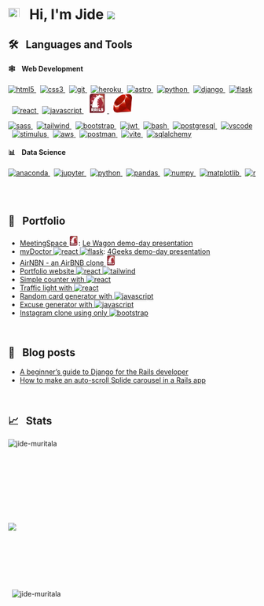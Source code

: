 <!--### Hi there 👋

<!--
**Jide-Muritala/Jide-Muritala** is a ✨ _special_ ✨ repository because its `README.md` (this file) appears on your GitHub profile.

Here are some ideas to get you started:

- 🔭 I’m currently working on ...
- 🌱 I’m currently learning ...
- 👯 I’m looking to collaborate on ...
- 🤔 I’m looking for help with ...
- 💬 Ask me about ...
- 📫 How to reach me: ...
- 😄 Pronouns: ...
- ⚡ Fun fact: ...

&nbsp;
<a href="https://www.gitpod.io/"><img src="https://icongr.am/simple/gitpod.svg?size=50&color=ff9500&colored=false" width="40" height="40" alt="gitpod badge"/></a>
&nbsp; 
<a href="https://www.mapbox.com/" target="_blank" rel="noreferrer"> <img src="https://icongr.am/simple/mapbox.svg?size=128&color=ffffff&colored=false" alt="mapbox" width="40" height="40"/> </a>
&nbsp;
<a href="https://posit.co/products/open-source/rstudio/" target="_blank" rel="noreferrer"> <img src="https://cdn.jsdelivr.net/gh/devicons/devicon/icons/rstudio/rstudio-original.svg" alt="rstudio" width="40" height="40"/> </a> 
&nbsp; 
<a href="https://github.com/" target="_blank" rel="noreferrer"> <img src="https://deviconapi.vercel.app/github?color=fdfcfcff&size=128" alt="github" width="40" height="40"/> </a>
<a href="https://ubuntu.com/" target="_blank" rel="noreferrer"> <img src="https://cdn.jsdelivr.net/gh/devicons/devicon/icons/ubuntu/ubuntu-plain.svg" alt="ubuntu" width="40" height="40"/> </a> 
&nbsp;
<a href="https://sqlite.org/" target="_blank" rel="noreferrer"> <img src="https://cdn.jsdelivr.net/gh/devicons/devicon/icons/sqlite/sqlite-original.svg" alt="sqlite" width="40" height="40"/> </a> 
&nbsp;
<a href="https://www.figma.com/" target="_blank" rel="noreferrer"> <img src="https://www.vectorlogo.zone/logos/figma/figma-icon.svg" alt="figma" width="40" height="40"/> </a> 
&nbsp; 
<a href="https://yarnpkg.com/" target="_blank" rel="noreferrer"> <img src="https://cdn.jsdelivr.net/gh/devicons/devicon/icons/yarn/yarn-original.svg" alt="yarn" width="40" height="40"/> </a>
&nbsp;
<a href="https://webpack.js.org" target="_blank" rel="noreferrer"> <img src="https://icongr.am/devicon/webpack-original.svg?size=128&color=currentColor" alt="webpack" width="40" height="40"/> </a>
&nbsp;
<a href="https://www.npmjs.com/" target="_blank" rel="noreferrer"> <img src="https://cdn.jsdelivr.net/gh/devicons/devicon/icons/npm/npm-original-wordmark.svg" alt="npm" width="40" height="40"/> </a>
-->
# <img src="https://raw.githubusercontent.com/rahulbanerjee26/githubProfileReadmeGenerator/main/gifs/code.gif" width=23px height=23px> &nbsp; Hi, I'm Jide <img src="https://raw.githubusercontent.com/MartinHeinz/MartinHeinz/master/wave.gif" width=30px>


## 🛠 &nbsp; Languages and Tools
<h4 align="left">🕸 &nbsp;&nbsp; Web Development</h4>
<p align="left">
<a href="https://www.w3.org/html/" target="_blank" rel="noreferrer"> <img src="https://cdn.jsdelivr.net/gh/devicons/devicon/icons/html5/html5-original.svg" alt="html5" width="40" height="40"/> </a>
&nbsp;
<a href="https://www.w3schools.com/css/" target="_blank" rel="noreferrer"> <img src="https://cdn.jsdelivr.net/gh/devicons/devicon/icons/css3/css3-original.svg" alt="css3" width="40" height="40"/> </a>
&nbsp;
<a href="https://git-scm.com/" target="_blank" rel="noreferrer"> <img src="https://www.vectorlogo.zone/logos/git-scm/git-scm-icon.svg" alt="git" width="40" height="40"/> </a> 
&nbsp;
<a href="https://heroku.com" target="_blank" rel="noreferrer"> <img src="https://www.vectorlogo.zone/logos/heroku/heroku-icon.svg" alt="heroku" width="40" height="40"/> </a> 
&nbsp;
<a href="https://astro.build/" target="_blank" rel="noreferrer"> <img src="https://astro.build/assets/press/astro-icon-light-gradient.svg" alt="astro" width="40" height="40"/> </a>
&nbsp; 
<a href="https://www.python.org" target="_blank" rel="noreferrer"> <img src="https://cdn.jsdelivr.net/gh/devicons/devicon/icons/python/python-original.svg" alt="python" width="40" height="40"/> </a> 
&nbsp; 
<a href="https://www.djangoproject.com/" target="_blank" rel="noreferrer"> <img src="https://cdn.jsdelivr.net/gh/devicons/devicon@latest/icons/django/django-plain.svg" alt="django" width="40" height="40"/> </a> 
&nbsp;
<a href="https://flask.palletsprojects.com" target="_blank" rel="noreferrer"> <img src="https://icongr.am/simple/flask.svg?size=40&color=ffffff&colored=false" alt="flask" width="35" height="35"/> </a> 
&nbsp;
<a href="https://react.dev/" target="_blank" rel="noreferrer"> <img src="https://cdn.jsdelivr.net/gh/devicons/devicon/icons/react/react-original.svg" alt="react" width="40" height="40"/> </a> 
&nbsp;
<a href="https://developer.mozilla.org/en-US/docs/Web/JavaScript" target="_blank" rel="noreferrer"> <img src="https://cdn.jsdelivr.net/gh/devicons/devicon/icons/javascript/javascript-original.svg" alt="javascript" width="40" height="40"/> </a>   &nbsp; 
<a href="https://rubyonrails.org" target="_blank" rel="noreferrer"> <img src="https://raw.githubusercontent.com/devicons/devicon/master/icons/rails/rails-original-wordmark.svg" alt="rails" width="40" height="40"/> </a> 
&nbsp; 
<a href="https://www.ruby-lang.org/en/" target="_blank" rel="noreferrer"> <img src="https://raw.githubusercontent.com/devicons/devicon/master/icons/ruby/ruby-original.svg" alt="ruby" width="40" height="40"/> </a>
</p>
  
<p align="left">
<a href="https://sass-lang.com" target="_blank" rel="noreferrer"> <img src="https://skillicons.dev/icons?i=sass" alt="sass" width="40" height="40"/> </a> 
&nbsp;
<a href="https://tailwindcss.com/" target="_blank" rel="noreferrer"> <img src="https://cdn.jsdelivr.net/gh/devicons/devicon@latest/icons/tailwindcss/tailwindcss-original.svg" alt="tailwind" width="40" height="40"/> </a>
&nbsp; 
<a href="https://getbootstrap.com" target="_blank" rel="noreferrer"> <img src="https://icongr.am/devicon/bootstrap-plain.svg?size=50&color=6d06b1" alt="bootstrap" width="40" height="40"/> </a> 
&nbsp;
<a href="https://jwt.io" target="_blank" rel="noreferrer"> <img src="https://cdn.worldvectorlogo.com/logos/jwt-3.svg" alt="jwt" width="40" height="40"/> </a>
&nbsp;
<a href="https://www.gnu.org/software/bash/" target="_blank" rel="noreferrer"> <img src="https://deviconapi.vercel.app/bash?color=ffffffff&size=128" alt="bash" width="40" height="40"/> </a>
&nbsp;
<a href="https://www.postgresql.org/" target="_blank" rel="noreferrer"> <img src="https://cdn.jsdelivr.net/gh/devicons/devicon/icons/postgresql/postgresql-original.svg" alt="postgresql" width="40" height="40"/> </a> 
&nbsp;
<a href="https://code.visualstudio.com/" target="_blank" rel="noreferrer"> <img src="https://deviconapi.vercel.app/vscode?color=3C99D4ff&size=128" alt="vscode" width="40" height="40"/> </a> 
&nbsp;
<a href="https://stimulus.hotwired.dev" target="_blank" rel="noreferrer"> <img src="https://seeklogo.com/images/S/stimulus-logo-00C9C155E0-seeklogo.com.png" alt="stimulus" width="35" height="35"/> </a>
&nbsp; 
<a href="https://aws.amazon.com/" target="_blank" rel="noreferrer"> <img src="https://cdn.jsdelivr.net/gh/devicons/devicon@latest/icons/amazonwebservices/amazonwebservices-plain-wordmark.svg" alt="aws" width="40" height="40"/> </a>
&nbsp; 
<a href="https://www.postman.com" target="_blank" rel="noreferrer"> <img src="https://www.svgrepo.com/show/354202/postman-icon.svg" alt="postman" width="40" height="40"/> </a>
&nbsp;
<a href="https://vitejs.dev/" target="_blank" rel="noreferrer"> <img src="https://cdn.jsdelivr.net/gh/devicons/devicon@latest/icons/vitejs/vitejs-original.svg" alt="vite" width="40" height="40"/> </a>      
&nbsp; 
<a href="https://www.sqlalchemy.org" target="_blank" rel="noreferrer"> <img src="https://deviconapi.vercel.app/sqlalchemy?color=ff0000ff&size=128" alt="sqlalchemy" width="40" height="40"/> </a>
</p>

<h4 align="left">📊 &nbsp;&nbsp; Data Science</h4>
<p align="left">
<a href="https://www.anaconda.com/" target="_blank" rel="noreferrer"> <img src="https://cdn.jsdelivr.net/gh/devicons/devicon/icons/anaconda/anaconda-original.svg" alt="anaconda" width="40" height="40"/> </a>
&nbsp;
<a href="https://jupyter.org/" target="_blank" rel="noreferrer"> <img src="https://cdn.jsdelivr.net/gh/devicons/devicon/icons/jupyter/jupyter-original.svg" alt="jupyter" width="40" height="40"/> </a> 
&nbsp;
<a href="https://www.python.org" target="_blank" rel="noreferrer"> <img src="https://cdn.jsdelivr.net/gh/devicons/devicon/icons/python/python-original.svg" alt="python" width="40" height="40"/> </a> 
&nbsp;
<a href="https://pandas.pydata.org/" target="_blank" rel="noreferrer"> <img src="https://cdn.jsdelivr.net/gh/devicons/devicon/icons/pandas/pandas-original.svg" alt="pandas" width="40" height="40"/> </a>
&nbsp;
<a href="https://numpy.org/" target="_blank" rel="noreferrer"> <img src="https://cdn.jsdelivr.net/gh/devicons/devicon/icons/numpy/numpy-original.svg" alt="numpy" width="40" height="40"/> </a> 
&nbsp;
<a href="https://matplotlib.org/" target="_blank" rel="noreferrer"> <img src="https://cdn.jsdelivr.net/gh/devicons/devicon@latest/icons/matplotlib/matplotlib-original.svg" alt="matplotlib" width="40" height="40"/> </a> 
&nbsp;
<a href="https://www.r-project.org/" target="_blank" rel="noreferrer"> <img src="https://cdn.jsdelivr.net/gh/devicons/devicon/icons/r/r-original.svg" alt="r" width="40" height="40"/> </a>   
</p>

<br>
&nbsp;
&nbsp;

## 💼 &nbsp; Portfolio
- [MeetingSpace <img src="https://raw.githubusercontent.com/devicons/devicon/master/icons/rails/rails-original-wordmark.svg" alt="rails" width="20" height="20"/>](https://github.com/Jide-Muritala/meeting_space): [Le Wagon demo-day presentation](https://www.youtube.com/watch?v=W7xVpitKp5Y)
- [myDoctor  <img src="https://cdn.jsdelivr.net/gh/devicons/devicon/icons/react/react-original.svg" alt="react" width="20" height="20"/>&nbsp;<img src="https://icongr.am/simple/flask.svg?size=40&color=ffffff&colored=false" alt="flask" width="20" height="20"/>](https://github.com/Jide-Muritala/europe-fs-pt11-group4): [4Geeks demo-day presentation](https://www.youtube.com/embed/96A5468YY5Y?start=2152&end=3049)
- [AirNBN - an AirBNB clone <img src="https://raw.githubusercontent.com/devicons/devicon/master/icons/rails/rails-original-wordmark.svg" alt="rails" width="20" height="20"/>](https://github.com/Jide-Muritala/AirNBN_Clone_MS)
- [Portfolio website <img src="https://cdn.jsdelivr.net/gh/devicons/devicon/icons/react/react-original.svg" alt="react" width="20" height="20"/>&nbsp;<img src="https://cdn.jsdelivr.net/gh/devicons/devicon@latest/icons/tailwindcss/tailwindcss-original.svg" alt="tailwind" width="20" height="20"/>](https://jidemuritala.vercel.app)
- [Simple counter with <img src="https://cdn.jsdelivr.net/gh/devicons/devicon/icons/react/react-original.svg" alt="react" width="20" height="20"/>](https://jide-simple-counter-with-react.vercel.app/)
- [Traffic light with <img src="https://cdn.jsdelivr.net/gh/devicons/devicon/icons/react/react-original.svg" alt="react" width="20" height="20"/>](https://jide-traffic-light-react.vercel.app/)
- [Random card generator with <img src="https://cdn.jsdelivr.net/gh/devicons/devicon/icons/javascript/javascript-original.svg" alt="javascript" width="20" height="20"/>](https://4geeksacademy.github.io/jide-randomcardgenerator/)
- [Excuse generator with <img src="https://cdn.jsdelivr.net/gh/devicons/devicon/icons/javascript/javascript-original.svg" alt="javascript" width="20" height="20"/>](https://4geeksacademy.github.io/jide-excuse-generator/)
- [Instagram clone using only <img src="https://icongr.am/devicon/bootstrap-plain.svg?size=50&color=6d06b1" alt="bootstrap" width="20" height="20"/>](https://4geeksacademy.github.io/jidemuritala-instagram-feed-with-bootstrap/)


&nbsp;
&nbsp;

## 📝 &nbsp; Blog posts
- [A beginner’s guide to Django for the Rails developer](https://medium.com/@jidemuritala/a-beginners-guide-to-django-for-the-rails-developer-66ba309a04d1)
- [How to make an auto-scroll Splide carousel in a Rails app](https://medium.com/@jidemuritala/how-to-make-an-auto-scroll-splide-carousel-in-a-rails-app-23448a42433d)


&nbsp;
&nbsp;
## 📈 &nbsp; Stats
<img align="left" src="https://github-readme-stats-jide-muritala.vercel.app/api?username=jide-muritala&theme=transparent&show_icons=true&locale=en&hide_border=true&text_color=F9F6EE&card_width=600px" alt="jide-muritala" />
<br>
<br>
<br>
<br>
<br>
<br>
<br>
<br>
<br>
<br>
<img align="left" src="https://github-readme-stats-jide-muritala.vercel.app/api/top-langs/?username=Jide-Muritala&layout=compact&langs_count=10&theme=transparent&custom_title=Top%20Languages&hide_border=true&card_width=600&size_weight=0.5&count_weight=0.5&text_color=F9F6EE&hide=shell" />
<br>
<br>
<br>
<br>
<br>
<br>
<br>
<br>
&nbsp;
<img src="https://komarev.com/ghpvc/?username=jide-muritala&label=Profile%20views&color=0e75b6&style=flat" alt="jide-muritala" />
&nbsp;
&nbsp;
